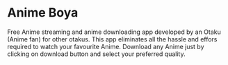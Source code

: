 # Anime Boya
Free Anime streaming and anime downloading app developed by an Otaku (Anime fan) for other otakus. This app eliminates all the hassle and effors required to watch your favourite Anime.
Download any Anime just by clicking on download button and select your preferred quality.
